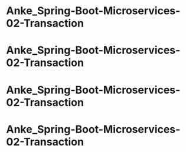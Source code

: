 # Anke_Spring-Boot-Microservices-02-Transaction
# Anke_Spring-Boot-Microservices-02-Transaction
# Anke_Spring-Boot-Microservices-02-Transaction
# Anke_Spring-Boot-Microservices-02-Transaction
